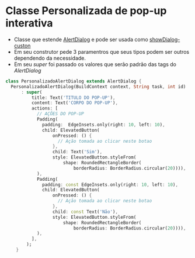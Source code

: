 # Classe Personalizada de pop-up interativa

- Classe que estende [AlertDialog](../Widgets/Dialogs.md#alertdialog) e pode ser usada como [showDialog-custon](../Widgets/Dialogs.md#custon-dialog)
- Em seu construtor pede 3 paramentros que seus tipos podem ser outros dependendo da necessidade.
- Em seu *super* foi passado os valores que serão padrão das tags do *AlertDialog*

```dart
class PersonalizadoAlertDialog extends AlertDialog {
  PersonalizadoAlertDialog(BuildContext context, String task, int id)
      : super(
          title: Text('TITULO DO POP-UP'),
          content: Text('CORPO DO POP-UP'),
          actions: [
            // AÇÕES DO POP-UP
            Padding(
              padding:  EdgeInsets.only(right: 10, left: 10),
              child: ElevatedButton(
                  onPressed: () {
                    // Ação tomada ao clicar neste botao
                  },
                  child: Text('Sim'),
                  style: ElevatedButton.styleFrom(
                      shape: RoundedRectangleBorder(
                          borderRadius: BorderRadius.circular(20)))),
            ),
            Padding(
              padding: const EdgeInsets.only(right: 10, left: 10),
              child: ElevatedButton(
                  onPressed: () {
                    // Ação tomada ao clicar neste botao
                  },
                  child: const Text('Não'),
                  style: ElevatedButton.styleFrom(
                      shape: RoundedRectangleBorder(
                          borderRadius: BorderRadius.circular(20)))),
            ),
          ],
        );
    }
```
